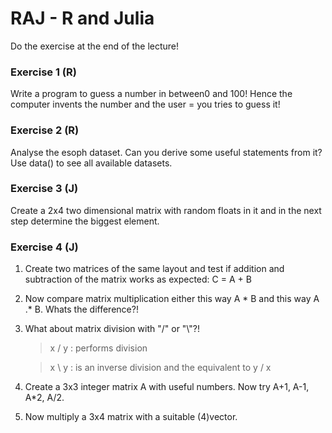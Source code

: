 # RAJ - R and Julia

Do the exercise at the end of the lecture!

### Exercise 1 (R)
Write a program to guess a number in between0 and 100! Hence the computer invents the number and the user = you tries to guess it!

### Exercise 2 (R)
Analyse the esoph dataset. Can you derive some useful statements from it? Use data() to see all available datasets.

### Exercise 3 (J)
Create a 2x4 two dimensional matrix with random floats in it and in the next step determine the biggest element.

### Exercise 4 (J)
1. Create two matrices of the same layout and test if addition and subtraction of the matrix works as expected: C = A + B

2. Now compare matrix multiplication either this way A * B and this way A .* B. Whats the difference?!

3. What about matrix division with "/" or "\\"?!

    > x / y : performs division

    > x \	y : is an inverse division and the equivalent to y / x

4. Create a 3x3 integer matrix A with useful numbers. Now try A+1, A-1, A*2, A/2.

5. Now multiply a 3x4 matrix with a suitable (4)vector.
